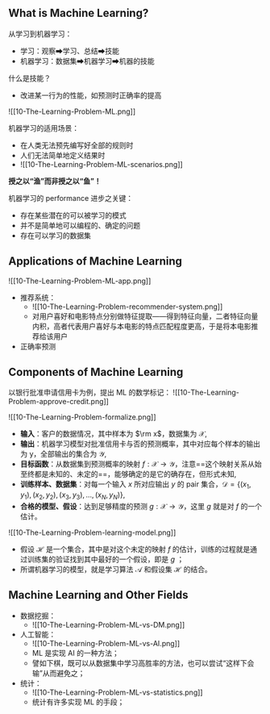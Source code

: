 ## What is Machine Learning?

从学习到机器学习：
- 学习：观察➡学习、总结➡技能
- 机器学习：数据集➡机器学习➡机器的技能

什么是技能？
- 改进某一行为的性能，如预测时正确率的提高

![[10-The-Learning-Problem-ML.png]]

机器学习的适用场景：
- 在人类无法预先编写好全部的规则时
- 人们无法简单地定义结果时
- ![[10-The-Learning-Problem-ML-scenarios.png]]

**授之以“渔”而非授之以“鱼”！**

机器学习的 performance 进步之关键：
- 存在某些潜在的可以被学习的模式
- 并不是简单地可以编程的、确定的问题
- 存在可以学习的数据集

## Applications of Machine Learning

![[10-The-Learning-Problem-ML-app.png]]

- 推荐系统：
	- ![[10-The-Learning-Problem-recommender-system.png]]
	- 对用户喜好和电影特点分别做特征提取——得到特征向量，二者特征向量内积，高者代表用户喜好与本电影的特点匹配程度更高，于是将本电影推荐给该用户
- 正确率预测

## Components of Machine Learning

以银行批准申请信用卡为例，提出 ML 的数学标记：
![[10-The-Learning-Problem-approve-credit.png]]

![[10-The-Learning-Problem-formalize.png]]
- **输入**：客户的数据情况，其中样本为 $\rm x$，数据集为 $\mathcal{X}$,
- **输出**：机器学习模型对批准信用卡与否的预测概率，其中对应每个样本的输出为 $\text{y}$，全部输出的集合为 $\mathcal{Y}$,
- **目标函数**：从数据集到预测概率的映射 $f:\mathcal{X}\rightarrow\mathcal{Y}$，注意==这个映射关系从始至终都是未知的、未定的==，能够确定的是它的确存在，但形式未知,
- **训练样本、数据集**：对每一个输入 *x* 所对应输出 *y* 的 pair 集合，$\mathcal{D}=\{(x_1,y_1),(x_2,y_2),(x_3,y_3),...,(x_N,y_N)\}$,
- **合格的模型、假设**：达到足够精度的预测 $g:\mathcal{X}\rightarrow\mathcal{Y}$，这里 *g* 就是对 *f* 的一个估计。

![[10-The-Learning-Problem-learning-model.png]]
- 假设 $\mathcal{H}$ 是一个集合，其中是对这个未定的映射 *f* 的估计，训练的过程就是通过训练集的验证找到其中最好的一个假设，即是 *g* ；
- 所谓机器学习的模型，就是学习算法 $\mathcal{A}$ 和假设集 $\mathcal{H}$ 的结合。

## Machine Learning and Other Fields

- 数据挖掘：
	- ![[10-The-Learning-Problem-ML-vs-DM.png]]
- 人工智能：
	- ![[10-The-Learning-Problem-ML-vs-AI.png]]
	- ML 是实现 AI 的一种方法；
	- 譬如下棋，既可以从数据集中学习高胜率的方法，也可以尝试“这样下会输”从而避免之；
- 统计：
	- ![[10-The-Learning-Problem-ML-vs-statistics.png]]
	- 统计有许多实现 ML 的手段；

